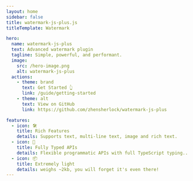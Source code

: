 ```yaml
---
layout: home
sidebar: false
title: watermark-js-plus.js
titleTemplate: Watermark

hero:
  name: watermark-js-plus
  text: Advanced watermark plugin
  tagline: Simple, powerful, and performant.
  image:
    src: /hero-image.png
    alt: watermark-js-plus
  actions:
    - theme: brand
      text: Get Started 👆
      link: /guide/getting-started
    - theme: alt
      text: View on GitHub
      link: https://github.com/zhensherlock/watermark-js-plus

features:
  - icon: 🛠️
    title: Rich Features
    details: Supports text, multi-line text, image and rich text.
  - icon: 🔑
    title: Fully Typed APIs
    details: Flexible programmatic APIs with full TypeScript typing..
  - icon: 📦
    title: Extremely light
    details: weighs ~2kb, you will forget it's even there!
---
```


